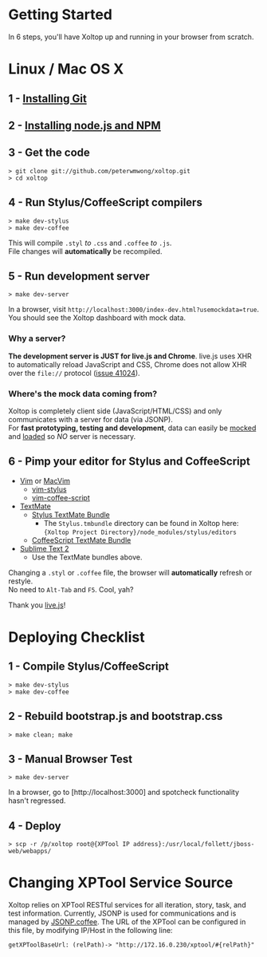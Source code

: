Getting Started
===============

In 6 steps, you'll have Xoltop up and running in your browser from scratch.

Linux / Mac OS X
================

## 1 - [Installing Git](http://book.git-scm.com/2_installing_git.html)

## 2 - [Installing node.js and NPM](https://github.com/joyent/node/wiki/Installation)

## 3 - Get the code

    > git clone git://github.com/peterwmwong/xoltop.git
    > cd xoltop

## 4 - Run Stylus/CoffeeScript compilers

    > make dev-stylus
    > make dev-coffee

This will compile `.styl` *to* `.css` and `.coffee` *to* `.js`.  
File changes will **automatically** be recompiled.

## 5 - Run development server

    > make dev-server

In a browser, visit `http://localhost:3000/index-dev.html?usemockdata=true`.  
You should see the Xoltop dashboard with mock data.

### Why a server?

**The development server is JUST for live.js and Chrome**. live.js uses XHR to automatically reload JavaScript and CSS, Chrome does not allow XHR over the `file://` protocol ([issue 41024](http://code.google.com/p/chromium/issues/detail?id=41024)).

### Where's the mock data coming from?
Xoltop is completely client side (JavaScript/HTML/CSS) and only communicates with a server for data (via JSONP).  
For **fast prototyping, testing and development**, data can easily be [mocked](https://github.com/peterwmwong/xoltop/tree/master/src/data/mock) and [loaded](https://github.com/peterwmwong/xoltop/blob/master/src/data/JSONPService.coffee) so *NO* server is necessary.


## 6 - Pimp your editor for Stylus and CoffeeScript

* [Vim](http://www.vim.org/) or [MacVim](http://code.google.com/p/macvim/)
  * [vim-stylus](https://github.com/wavded/vim-stylus)
  * [vim-coffee-script](https://github.com/kchmck/vim-coffee-script)
* [TextMate](http://macromates.com/)
  * [Stylus TextMate Bundle](https://github.com/LearnBoost/stylus/blob/master/docs/textmate.md)
    * The `Stylus.tmbundle` directory can be found in Xoltop here: `{Xoltop Project Directory}/node_modules/stylus/editors`
  * [CoffeeScript TextMate Bundle](https://github.com/jashkenas/coffee-script-tmbundle)
* [Sublime Text 2](http://www.sublimetext.com/2)
  * Use the TextMate bundles above.

Changing a `.styl` or `.coffee` file, the browser will **automatically** refresh or restyle.  
No need to `Alt-Tab` and `F5`. Cool, yah?

Thank you [live.js](http://livejs.com/)!


Deploying Checklist
===================

## 1 - Compile Stylus/CoffeeScript

    > make dev-stylus
    > make dev-coffee

## 2 - Rebuild bootstrap.js and bootstrap.css

    > make clean; make

## 3 - Manual Browser Test

    > make dev-server

In a browser, go to [http://localhost:3000] and spotcheck functionality hasn't regressed.

## 4 - Deploy

    > scp -r /p/xoltop root@{XPTool IP address}:/usr/local/follett/jboss-web/webapps/


Changing XPTool Service Source
==============================

Xoltop relies on XPTool RESTful services for all iteration, story, task, and test information.
Currently, JSONP is used for communications and is managed by [JSONP.coffee](https://github.com/peterwmwong/xoltop/blob/master/src/data/JSONP.coffee).
The URL of the XPTool can be configured in this file, by modifying IP/Host in the following line:

    getXPToolBaseUrl: (relPath)-> "http://172.16.0.230/xptool/#{relPath}"

